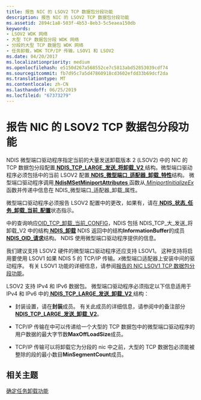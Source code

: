 ```yaml
---
title: 报告 NIC 的 LSOV2 TCP 数据包分段功能
description: 报告 NIC 的 LSOV2 TCP 数据包分段功能
ms.assetid: 2894c1a8-503f-4b53-8eb3-5c5eaea150db
keywords:
- LSOV2 WDK 网络
- 大型 TCP 数据包分段 WDK 网络
- 分段的大型 TCP 数据包 WDK 网络
- 任务卸载，WDK TCP/IP 传输，LSOV1 和 LSOV2
ms.date: 04/20/2017
ms.localizationpriority: medium
ms.openlocfilehash: e5150d267a568552ce7c5813abd52853039cdf74
ms.sourcegitcommit: fb7d95c7a5d47860918cd3602efdd33b69dcf2da
ms.translationtype: MT
ms.contentlocale: zh-CN
ms.lasthandoff: 06/25/2019
ms.locfileid: "67373279"
---
```

# <a name="reporting-a-nics-lsov2-tcp-packet-segmentation-capabilities"></a>报告 NIC 的 LSOV2 TCP 数据包分段功能





NDIS 微型端口驱动程序指定当前的大量发送卸载版本 2 (LSOV2) 中的 NIC 的 TCP 数据包分段配置[ **NDIS\_TCP\_LARGE\_发送\_将卸载\_V2** ](https://docs.microsoft.com/windows-hardware/drivers/ddi/content/ntddndis/ns-ntddndis-_ndis_tcp_large_send_offload_v2)结构。微型端口驱动程序必须包括中的当前 LSOV2 配置[ **NDIS\_微型端口\_适配器\_卸载\_特性**](https://docs.microsoft.com/windows-hardware/drivers/ddi/content/ndis/ns-ndis-_ndis_miniport_adapter_offload_attributes)结构。 微型端口驱动程序调用[ **NdisMSetMiniportAttributes** ](https://docs.microsoft.com/windows-hardware/drivers/ddi/content/ndis/nf-ndis-ndismsetminiportattributes)函数从[ *MiniportInitializeEx* ](https://docs.microsoft.com/windows-hardware/drivers/ddi/content/ndis/nc-ndis-miniport_initialize)函数并传递中信息在 NDIS\_微型端口\_适配器\_卸载\_属性。

微型端口驱动程序必须报告 LSOV2 配置中的更改，如果有，请在[ **NDIS\_状态\_任务\_卸载\_当前\_配置**](https://docs.microsoft.com/windows-hardware/drivers/network/ndis-status-task-offload-current-config)状态指示。

中的查询响应[OID\_TCP\_卸载\_当前\_CONFIG](https://docs.microsoft.com/windows-hardware/drivers/network/oid-tcp-offload-current-config)，NDIS 包括 NDIS\_TCP\_大\_发送\_将卸载\_V2 中的结构[ **NDIS\_卸载**](https://docs.microsoft.com/windows-hardware/drivers/ddi/content/ntddndis/ns-ntddndis-_ndis_offload) NDIS 返回中的结构**InformationBuffer**的成员[ **NDIS\_OID\_请求**](https://docs.microsoft.com/windows-hardware/drivers/ddi/content/ndis/ns-ndis-_ndis_oid_request)结构。 NDIS 使用微型端口驱动程序提供的信息。

我们建议支持 LSOV2 硬件的微型端口驱动程序还应支持 LSOV1。 这种支持将启用要使用 LSOV1 如果 NDIS 5 的 TCP/IP 传输。*x*微型端口适配器上安装中间的驱动程序。 有关 LSOV1 功能的详细信息，请参阅[报告的 NIC LSOV1 TCP 数据包分段功能](reporting-a-nic-s-lsov1-tcp-packet-segmentation-capabilities.md)。

LSOV2 支持 IPv4 和 IPv6 数据包。 微型端口驱动程序必须指定以下信息适用于 IPv4 和 IPv6 中的[ **NDIS\_TCP\_LARGE\_发送\_卸载\_V2** ](https://docs.microsoft.com/windows-hardware/drivers/ddi/content/ntddndis/ns-ntddndis-_ndis_tcp_large_send_offload_v2)结构：

-   封装设置，请在**封装**成员。 有关此成员的详细信息，请参阅中的备注部分[ **NDIS\_TCP\_LARGE\_发送\_卸载\_V2**](https://docs.microsoft.com/windows-hardware/drivers/ddi/content/ntddndis/ns-ntddndis-_ndis_tcp_large_send_offload_v2)。

-   TCP/IP 传输在中可以传递给一个大型的 TCP 数据包中的微型端口驱动程序的用户数据的最大字节数**MaxOffLoadSize**成员。

-   TCP/IP 传输可以将卸载它为分段的 nic 中之前，大型的 TCP 数据包必须能被整除的段的最小数目**MinSegmentCount**成员。

## <a name="related-topics"></a>相关主题


[确定任务卸载功能](determining-task-offload-capabilities.md)

 

 






